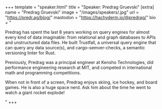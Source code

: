 +++
template = "speaker.html"
title = "Speaker: Predrag Gruevski"
[extra]
  name = "Predrag Gruevski"
  image = "/images/speakers/.jpg"
  url = "https://predr.ag/blog/"
  mastodon = "https://hachyderm.io/@predrag/"
  bio = "<p>Predrag has spent the last 8 years working on query engines for almost every kind of data imaginable: from relational and graph databases to APIs and unstructured data files. He built Trustfall, a universal query engine that can query any data source(s), and cargo-semver-checks, a semantic versioning linter for Rust.</p><p>Previously, Predrag was a principal engineer at Kensho Technologies, did performance engineering research at MIT, and competed in international math and programming competitions.</p><p>When not in front of a screen, Predrag enjoys skiing, ice hockey, and board games. He is also a huge space nerd. Ask him about the time he went to watch a giant rocket explode!</p>"
+++
